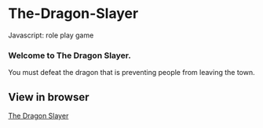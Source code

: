 # The-Dragon-Slayer

Javascript: role play game

### Welcome to The Dragon Slayer.

You must defeat the dragon that is preventing people from leaving the town.

## View in browser

[The Dragon Slayer](https://codepen.io/saac/full/rdGeZr)
